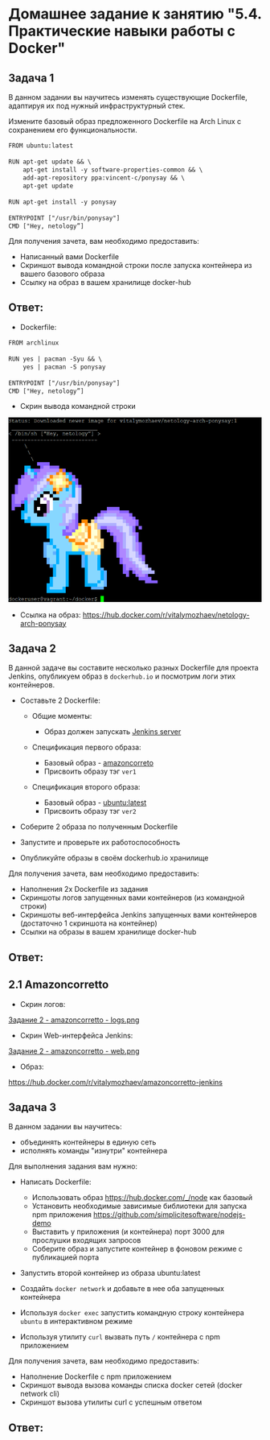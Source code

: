 # Домашнее задание к занятию "5.4. Практические навыки работы с Docker"

## Задача 1 

В данном задании вы научитесь изменять существующие Dockerfile, адаптируя их под нужный инфраструктурный стек.

Измените базовый образ предложенного Dockerfile на Arch Linux c сохранением его функциональности.

```text
FROM ubuntu:latest

RUN apt-get update && \
    apt-get install -y software-properties-common && \
    add-apt-repository ppa:vincent-c/ponysay && \
    apt-get update
 
RUN apt-get install -y ponysay

ENTRYPOINT ["/usr/bin/ponysay"]
CMD ["Hey, netology”]
```

Для получения зачета, вам необходимо предоставить:
- Написанный вами Dockerfile
- Скриншот вывода командной строки после запуска контейнера из вашего базового образа
- Ссылку на образ в вашем хранилище docker-hub

## Ответ:

- Dockerfile:
```text
FROM archlinux

RUN yes | pacman -Syu && \
    yes | pacman -S ponysay

ENTRYPOINT ["/usr/bin/ponysay"]
CMD ["Hey, netology”]
```

- Скрин вывода командной строки

![Скрин вывода командной строки](https://github.com/VitalyMozhaev/virt-homeworks/blob/main/05-virt-04-docker-practical-skills/%D0%97%D0%B0%D0%B4%D0%B0%D0%BD%D0%B8%D0%B5%201.png)

- Ссылка на образ: https://hub.docker.com/r/vitalymozhaev/netology-arch-ponysay


## Задача 2 

В данной задаче вы составите несколько разных Dockerfile для проекта Jenkins, опубликуем образ в `dockerhub.io` и посмотрим логи этих контейнеров.

- Составьте 2 Dockerfile:

    - Общие моменты:
        - Образ должен запускать [Jenkins server](https://www.jenkins.io/download/)
        
    - Спецификация первого образа:
        - Базовый образ - [amazoncorreto](https://hub.docker.com/_/amazoncorretto)
        - Присвоить образу тэг `ver1` 
    
    - Спецификация второго образа:
        - Базовый образ - [ubuntu:latest](https://hub.docker.com/_/ubuntu)
        - Присвоить образу тэг `ver2` 

- Соберите 2 образа по полученным Dockerfile
- Запустите и проверьте их работоспособность
- Опубликуйте образы в своём dockerhub.io хранилище

Для получения зачета, вам необходимо предоставить:
- Наполнения 2х Dockerfile из задания
- Скриншоты логов запущенных вами контейнеров (из командной строки)
- Скриншоты веб-интерфейса Jenkins запущенных вами контейнеров (достаточно 1 скриншота на контейнер)
- Ссылки на образы в вашем хранилище docker-hub

## Ответ:

## 2.1 Amazoncorretto

- Скрин логов:

[Задание 2 - amazoncorretto - logs.png](https://github.com/VitalyMozhaev/virt-homeworks/blob/main/05-virt-04-docker-practical-skills/%D0%97%D0%B0%D0%B4%D0%B0%D0%BD%D0%B8%D0%B5%202%20-%20amazoncorretto%20-%20logs.png)

- Скрин Web-интерфейса Jenkins:

[Задание 2 - amazoncorretto - web.png](https://github.com/VitalyMozhaev/virt-homeworks/blob/main/05-virt-04-docker-practical-skills/%D0%97%D0%B0%D0%B4%D0%B0%D0%BD%D0%B8%D0%B5%202%20-%20amazoncorretto%20-%20web.png)

- Образ:

https://hub.docker.com/r/vitalymozhaev/amazoncorretto-jenkins

## Задача 3 

В данном задании вы научитесь:
- объединять контейнеры в единую сеть
- исполнять команды "изнутри" контейнера

Для выполнения задания вам нужно:
- Написать Dockerfile: 
    - Использовать образ https://hub.docker.com/_/node как базовый
    - Установить необходимые зависимые библиотеки для запуска npm приложения https://github.com/simplicitesoftware/nodejs-demo
    - Выставить у приложения (и контейнера) порт 3000 для прослушки входящих запросов  
    - Соберите образ и запустите контейнер в фоновом режиме с публикацией порта

- Запустить второй контейнер из образа ubuntu:latest 
- Создайть `docker network` и добавьте в нее оба запущенных контейнера
- Используя `docker exec` запустить командную строку контейнера `ubuntu` в интерактивном режиме
- Используя утилиту `curl` вызвать путь `/` контейнера с npm приложением  

Для получения зачета, вам необходимо предоставить:
- Наполнение Dockerfile с npm приложением
- Скриншот вывода вызова команды списка docker сетей (docker network cli)
- Скриншот вызова утилиты curl с успешным ответом

## Ответ:



